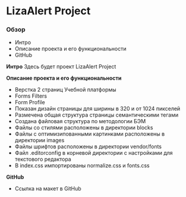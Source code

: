 # LizaAlert Project

### Обзор

* Интро
* Описание проекта и его функциональности
* GitHub

**Интро**
Здесь будет проект  LizaAlert Project

**Описание проекта и его функциональности**

* Верстка 2 страниц Учебной платформы
* Forms Filters
* Form Profile
* Показан дизайн страницы для ширины в 320 и от 1024 пикселей
* Размечена общая структура страницы семантическими тегами
* Создана файловая структура по методологии БЭМ
* Файлы со стилями расположены в директории blocks
* Файлы с oптимизипованными картинками расположены в директории images
* Файлы шрифтов расположены в директории vendor/fonts
* Файл .editorconfig в корневой директории с настройками для текстового редактора
* В index.css импортированы normalize.css и fonts.css

**GitHub**

* Ссылка на макет в GitHub

